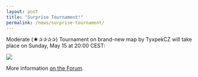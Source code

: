 ```yaml
---
layout: post
title: "Surprise Tournament!"
permalink: /news/surprise-tournament/
---
```

Moderate (★✰✰✰✰) Tournament on brand-new map by TyxpekCZ will take place on Sunday, May 15 at 20:00 CEST:

[<img class="demo" src="/Noovice!.png" />](//forum.ddnet.org/viewtopic.php?f=33&t=3646)

More information [on the Forum](//forum.ddnet.org/viewtopic.php?f=33&t=3646).
